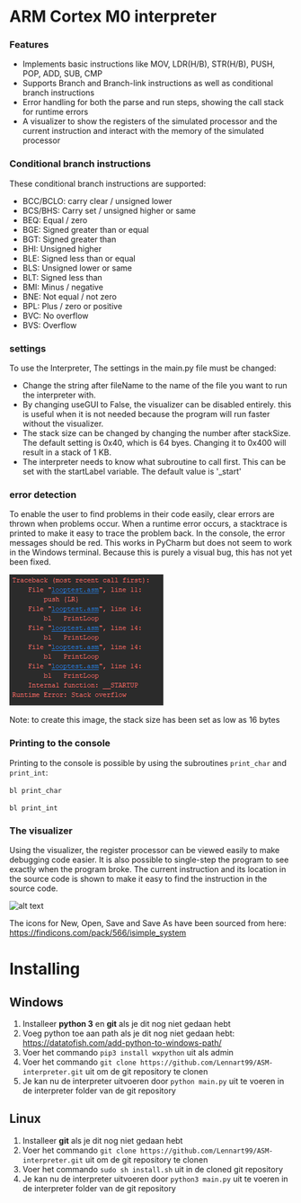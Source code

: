 # ARM Cortex M0 interpreter

### Features

- Implements basic instructions like MOV, LDR(H/B), STR(H/B), PUSH, POP, ADD, SUB, CMP
- Supports Branch and Branch-link instructions as well as conditional branch instructions
- Error handling for both the parse and run steps, showing the call stack for runtime errors
- A visualizer to show the registers of the simulated processor and the current instruction and interact with the memory of the simulated processor


### Conditional branch instructions

These conditional branch instructions are supported:

- BCC/BCLO: carry clear / unsigned lower
- BCS/BHS: Carry set / unsigned higher or same
- BEQ: Equal / zero
- BGE: Signed greater than or equal
- BGT: Signed greater than
- BHI: Unsigned higher
- BLE: Signed less than or equal
- BLS: Unsigned lower or same
- BLT: Signed less than
- BMI: Minus / negative
- BNE: Not equal / not zero
- BPL: Plus / zero or positive
- BVC: No overflow
- BVS: Overflow

### settings

To use the Interpreter, The settings in the main.py file must be changed:

- Change the string after fileName to the name of the file you want to run the interpreter with.
- By changing useGUI to False, the visualizer can be disabled entirely. this is useful when it is not needed because the program will run faster without the visualizer.
- The stack size can be changed by changing the number after stackSize. The default setting is 0x40, which is 64 byes. Changing it to 0x400 will result in a stack of 1 KB.
- The interpreter needs to know what subroutine to call first. This can be set with the startLabel variable. The default value is '\_start'

### error detection

To enable the user to find problems in their code easily, clear errors are thrown when problems occur. When a runtime error occurs, a stacktrace is printed to make it easy to trace the problem back. In the console, the error messages should be red. This works in PyCharm but does not seem to work in the Windows terminal. Because this is purely a visual bug, this has not yet been fixed.

![alt text](pictures/stacktrace.png)

Note: to create this image, the stack size has been set as low as 16 bytes

### Printing to the console

Printing to the console is possible by using the subroutines ```print_char``` and ```print_int```:

```bl print_char```

```bl print_int```


### The visualizer

Using the visualizer, the register processor can be viewed easily to make debugging code easier. It is also possible to single-step the program to see exactly when the program broke. The current instruction and its location in the source code is shown to make it easy to find the instruction in the source code.

![alt text](pictures/visualizer.png)



The icons for New, Open, Save and Save As have been sourced from here: https://findicons.com/pack/566/isimple_system

# Installing

## Windows

1. Installeer **python 3** en **git** als je dit nog niet gedaan hebt
2. Voeg python toe aan path als je dit nog niet gedaan hebt: https://datatofish.com/add-python-to-windows-path/
3. Voer het commando ```pip3 install wxpython``` uit als admin
4. Voer het commando ```git clone https://github.com/Lennart99/ASM-interpreter.git``` uit om de git repository te clonen
5. Je kan nu de interpreter uitvoeren door ```python main.py``` uit te voeren in de interpreter folder van de git repository

## Linux

1. Installeer **git** als je dit nog niet gedaan hebt
2. Voer het commando ```git clone https://github.com/Lennart99/ASM-interpreter.git``` uit om de git repository te clonen
3. Voer het commando ```sudo sh install.sh``` uit in de cloned git repository
4. Je kan nu de interpreter uitvoeren door ```python3 main.py``` uit te voeren in de interpreter folder van de git repository
